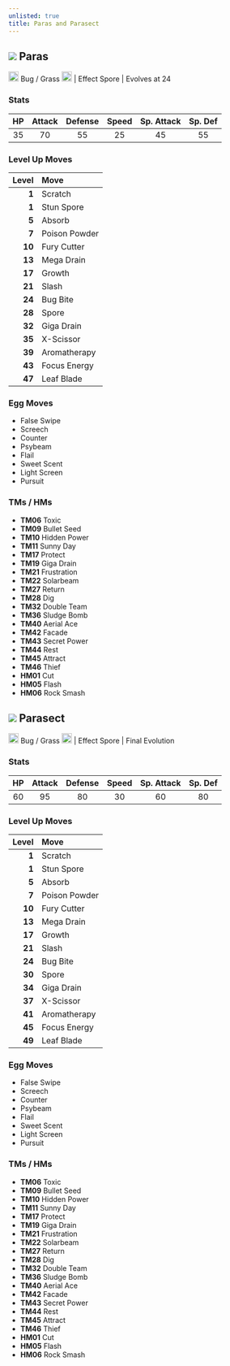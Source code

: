 ```yaml
---
unlisted: true
title: Paras and Parasect
---
```

## ![](https://serebii.net/emerald/pokemon/046.png) Paras
<img src="https://archives.bulbagarden.net/media/upload/thumb/9/9c/Bug_icon_SwSh.png/64px-Bug_icon_SwSh.png" width="20px" height="20px"> Bug / Grass <img src="https://archives.bulbagarden.net/media/upload/thumb/a/a8/Grass_icon_SwSh.png/64px-Grass_icon_SwSh.png" width="20px" height="20px"> | Effect Spore | Evolves at 24

### Stats

| HP | Attack | Defense | Speed | Sp. Attack | Sp. Def |
|:---:|:---:|:---:|:---:|:---:|:---:|
| 35 | 70 | 55 | 25 | 45 | 55 |

### Level Up Moves

| Level | Move |
|---:|:---|
| **1** | Scratch |
| **1** | Stun Spore |
| **5** | Absorb |
| **7** | Poison Powder |
| **10** | Fury Cutter |
| **13** | Mega Drain |
| **17** | Growth |
| **21** | Slash |
| **24** | Bug Bite |
| **28** | Spore |
| **32** | Giga Drain |
| **35** | X-Scissor |
| **39** | Aromatherapy |
| **43** | Focus Energy |
| **47** | Leaf Blade |

### Egg Moves
- False Swipe
- Screech
- Counter
- Psybeam
- Flail
- Sweet Scent
- Light Screen
- Pursuit

### TMs / HMs
- **TM06** Toxic
- **TM09** Bullet Seed
- **TM10** Hidden Power
- **TM11** Sunny Day
- **TM17** Protect
- **TM19** Giga Drain
- **TM21** Frustration
- **TM22** Solarbeam
- **TM27** Return
- **TM28** Dig
- **TM32** Double Team
- **TM36** Sludge Bomb
- **TM40** Aerial Ace
- **TM42** Facade
- **TM43** Secret Power
- **TM44** Rest
- **TM45** Attract
- **TM46** Thief
- **HM01** Cut
- **HM05** Flash
- **HM06** Rock Smash

## ![](https://serebii.net/emerald/pokemon/047.png) Parasect
<img src="https://archives.bulbagarden.net/media/upload/thumb/9/9c/Bug_icon_SwSh.png/64px-Bug_icon_SwSh.png" width="20px" height="20px"> Bug / Grass <img src="https://archives.bulbagarden.net/media/upload/thumb/a/a8/Grass_icon_SwSh.png/64px-Grass_icon_SwSh.png" width="20px" height="20px"> | Effect Spore | Final Evolution

### Stats

| HP | Attack | Defense | Speed | Sp. Attack | Sp. Def |
|:---:|:---:|:---:|:---:|:---:|:---:|
| 60 | 95 | 80 | 30 | 60 | 80 |

### Level Up Moves

| Level | Move |
|---:|:---|
| **1** | Scratch |
| **1** | Stun Spore |
| **5** | Absorb |
| **7** | Poison Powder |
| **10** | Fury Cutter |
| **13** | Mega Drain |
| **17** | Growth |
| **21** | Slash |
| **24** | Bug Bite |
| **30** | Spore |
| **34** | Giga Drain |
| **37** | X-Scissor |
| **41** | Aromatherapy |
| **45** | Focus Energy |
| **49** | Leaf Blade |

### Egg Moves
- False Swipe
- Screech
- Counter
- Psybeam
- Flail
- Sweet Scent
- Light Screen
- Pursuit

### TMs / HMs
- **TM06** Toxic
- **TM09** Bullet Seed
- **TM10** Hidden Power
- **TM11** Sunny Day
- **TM17** Protect
- **TM19** Giga Drain
- **TM21** Frustration
- **TM22** Solarbeam
- **TM27** Return
- **TM28** Dig
- **TM32** Double Team
- **TM36** Sludge Bomb
- **TM40** Aerial Ace
- **TM42** Facade
- **TM43** Secret Power
- **TM44** Rest
- **TM45** Attract
- **TM46** Thief
- **HM01** Cut
- **HM05** Flash
- **HM06** Rock Smash
